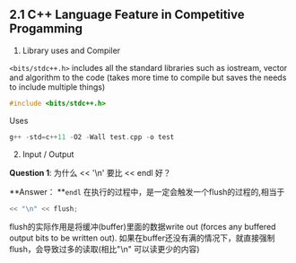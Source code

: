 ## 2.1 C++ Language Feature in Competitive Progamming



1. Library uses and Compiler

`<bits/stdc++.h>` includes all the standard libraries such as iostream, vector and algorithm to the code (takes more time to compile but saves the needs to include multiple things)

```c++
#include <bits/stdc++.h>
```

Uses 

```c++
g++ -std=c++11 -O2 -Wall test.cpp -o test
```

2. Input / Output 

**Question 1**: 为什么 << '\n' 要比  << endl 好？ 

**Answer： **`endl` 在执行的过程中，是一定会触发一个flush的过程的,相当于

```c++
<< "\n" << flush;
```

flush的实际作用是将缓冲(buffer)里面的数据write out (forces any buffered output bits to be written out). 如果在buffer还没有满的情况下，就直接强制flush，会导致过多的读取(相比"\n" 可以读更少的内容)

